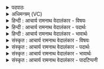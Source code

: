 <details><summary>पदपाठः</summary>

पुनानः꣢। वा꣡रे꣢꣯। प꣡व꣢꣯मानः। अ꣡व्य꣡ये꣢। वृ꣡षा꣢꣯। उ꣣। अचिक्रदत्। व꣡ने꣢꣯। दे꣣वा꣡ना꣢म्। सो꣣म। पवमान। निष्कृत꣢म्। निः꣣। कृत꣢म्। गो꣡भिः꣢꣯। अ꣣ञ्जानः꣢। अ꣣र्षसि। १०८०।
</details>

<details><summary>अधिमन्त्रम् (VC)</summary>

- पवमानः सोमः
- सप्तर्षयः
- बार्हतः प्रगाथः (विषमा बृहती, समा सतोबृहती)
- पञ्चमः
</details>

<details><summary>हिन्दी : आचार्य रामनाथ वेदालंकार - विषयः</summary>

अगले मन्त्र में परमात्मा के कर्मों का वर्णन है।
</details>

<details><summary>हिन्दी : आचार्य रामनाथ वेदालंकार - पदार्थः</summary>

पदार्थान्वयभाषाः -  (वारे) वरणीय (अव्यये) पार्थिवलोक में (पवमानः) पहुँचता हुआ और (पुनानः) पवित्रता करता हुआ (वृषा उ) सुख आदि की वर्षा करनेवाला परमात्मा (वने) मेघजल में (अचिक्रदत्) विघुद्गर्जना कराता है। हे (पवमान) पवित्रतादायक (सोम) जगत्स्रष्टा परमात्मन् ! आप (देवानाम्) दिव्य अग्नि,जल,वायु आदि के (निष्कृतम्) घर अर्थात् भूलोक को (गोभिः) सूर्यकिरणों से (अञ्जानः) प्रकाशित करते हुए (अर्षसि) कर्मण्य बने हुए हो ॥२॥
</details>

<details><summary>हिन्दी : आचार्य रामनाथ वेदालंकार - भावार्थः</summary>

भावार्थभाषाः -  अन्तरिक्ष में बादल गर्जाना,वर्षा द्वारा भूलोक को पवित्र करना,सूर्यकिरणों द्वारा भूमण्डल को प्रकाशित करना इत्यादि सब कर्म जगत्पति परमेश्वर ही करता है,अन्य कोई नहीं ॥२॥
</details>

<details><summary>संस्कृत : आचार्य रामनाथ वेदालंकार - विषयः</summary>

अथ परमात्मनः कर्माणि वर्ण्यन्ते।
</details>

<details><summary>संस्कृत : आचार्य रामनाथ वेदालंकार - पदार्थः</summary>

पदार्थान्वयभाषाः -  (वारे) वरणीये (अव्यये) अविमये पार्थिवे लोके।[इयं (पृथिवी) वा अविः,इयं हीमाः सर्वाः प्रजा अवति। श० ६।१।२।३३।] (पवमानः) गच्छन् (पुनानः) पवित्रतां च कुर्वन् (वृषा उ२) सुखादिवर्षकः परमात्मा खलु (वने) मेघोदके।[वनमित्युदकनाम निघं० १।१२।] (अचिक्रदत्) स्तनयित्नुशब्दं कारयति। हे (पवमान) पवित्रतादायक (सोम) जगत्स्रष्टः परमात्मन् ! त्वम् (देवानाम्) दिव्यानामग्निजलवाय्वादीनाम् (निष्कृतम्) गृहम् भूलोकमित्यर्थः (गोभिः) सूर्यरश्मिभिः (अञ्जानः) व्यक्तं कुर्वन् प्रकाशयन् (अर्षसि) कर्मण्योऽसि ॥२॥
</details>

<details><summary>संस्कृत : आचार्य रामनाथ वेदालंकार - भावार्थः</summary>

भावार्थभाषाः -  अन्तरिक्षे मेघगर्जनं,वृष्टिद्वारा भूलोकस्य पवित्रीकरणं,सूर्यकिरणैर्भूमण्डलस्य प्रकाशनमित्यादि सर्वं कर्म जगत्पतिः परमेश्वर एव करोति,नान्यः कश्चित् ॥२॥
</details>

<details><summary>संस्कृत : आचार्य रामनाथ वेदालंकार - पादटिप्पनी</summary>

टिप्पणी:   १. ऋ० ९।१०७।२२, ‘मृंजा॒नो वारे॒ पव॑मानो अ॒व्यये॒ वृषाव॑चक्रदो॒ वने॑’ इति पूर्वार्द्धपाठः। २. ‘वृषः वृषभसदृशः’ इति सायणीयं व्याख्यानं तु पदकारविरुद्धम्, पदपाठे ‘वृ꣡षा उ꣣’ इति पदच्छेदात्।
</details>